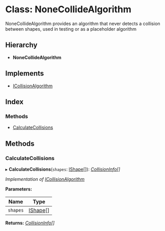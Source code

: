 
# Class: NoneCollideAlgorithm

NoneCollideAlgorithm provides an algorithm that never detects a collision
between shapes, used in testing or as a placeholder algorithm

## Hierarchy

* **NoneCollideAlgorithm**

## Implements

* [ICollisionAlgorithm](../interfaces/icollisionalgorithm.md)

## Index

### Methods

* [CalculateCollisions](nonecollidealgorithm.md#calculatecollisions)

## Methods

###  CalculateCollisions

▸ **CalculateCollisions**(`shapes`: [IShape](../interfaces/ishape.md)[]): *[CollisionInfo](collisioninfo.md)[]*

*Implementation of [ICollisionAlgorithm](../interfaces/icollisionalgorithm.md)*

**Parameters:**

Name | Type |
------ | ------ |
`shapes` | [IShape](../interfaces/ishape.md)[] |

**Returns:** *[CollisionInfo](collisioninfo.md)[]*
